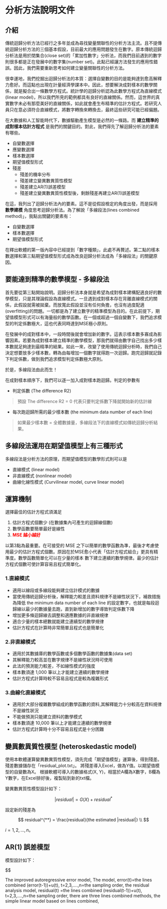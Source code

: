 # 分析方法說明文件

## 介紹

傳統迴歸分析方法已經行之多年並成為尋找變量關聯性的分析方法主流。且不提傳統迴歸分析方法的三個基本假設，目前最大的應用問題發生在數字。原本傳統迴歸分析法是用於閉集合(close set)的「累加性數字」分析法，而我們目前遇到的數字則很多都是正在發展中的數字集(number set)。此點已經讓方法發生的應用性錯誤。因此，我們需要重新思考如何建立變量關聯性的分析方法。

很幸運地，我們挖掘出迴歸分析法的本質：選擇自變數的目的是能夠達到愈高解釋力愈好。而這點也出現在計量經濟學課本中。因此，想要解決成對樣本的數學關係，就是擬合出一條數學方程式。統計學的迴歸分析認為此數學方程式為直線模式(linear model)，所以我們所見的範例都具有良好的直線關係。然而，這世界的真實數字未必有那麼美好的直線關係，如此就會產生布精準的估計方程式。若研究人員只在意必須符合直線模式，將數字轉換來轉換去，最終這些研究可能已經偏題。

在大數據和人工智能時代下，數據驅動產生模型是必然的一條路。而 **建立精準的成對樣本估計方程式** 是我們的關鍵目的。對此，我們得先了解迴歸分析法的要素有哪些。

- 自變數選擇
- 應變數選擇
- 樣本數選擇
- 期望值模型形式
- 殘差
  - 殘差的機率分布
  - 殘差建立變異數異質性模型
  - 殘差建立AR(1)誤差模型
  - 殘差建立變異數異質性模型後，剩餘殘差再建立AR(1)誤差模型

在這，我列出了迴歸分析法內的要素。這不是從假設檢定的角度出發，而是採用 **數學建模** 角度思考迴歸分析法。為了解說「多線段法(lines combined method)」，我點出關鍵的要素有：

- 自變數選擇
- 樣本數選擇
- 期望值模型形式

在釋出軟體的第一版內容中已經提到「數字種類」，此處不再贅述。第二點的樣本數選擇和第三點期望值模型形式成為改良迴歸分析法成為「多線段法」的關鍵原因。

## 要能達到精準的數學模型 - 多線段法

首先要從第三點開始說明。迴歸分析法本身就是希望為成對樣本建構配適良好的數學模型，只是其理論假設為直線模式。一旦遇到成對樣本存在背離直線模式的關係，此假設就需被拋棄。而放寬此假設並沒有任何負擔，也沒有過度配適(overfitting)的問題。一切都是為了建立數字的精準模型為目的。在此前提下，期望值模型形式可以有海量般的數學函數。在一個或超過一個自變數下，我們追求模型的判定係數極大，這也代表同時達到MSE極小原則。

在發展中的成對樣本中，一段時間後就會增加新的數字。這表示樣本數多寡成為影響因素。若要為成對樣本建立精準的數學模型，那我們就得由數字自己找出多少樣本數就足夠達到最精準的結果。如此一來，改變了使用傳統迴歸分析時，我們自己決定想要放多少樣本數，轉為由每增加一個數字就得跑一次迴歸。跑完迴歸就記錄下判定係數，做到我們追求模型判定係數極大原則。

於是，多線段法由此而生！

在成對樣本順序下，我們可以逐一加入成對樣本跑迴歸。判定的參數有

- 判定係數 (The difference R2)
> 預設 The difference R2 = 0 代表只要判定係數下降就開始新的估計線

- 每次跑迴歸所需的最少樣本數 (the minimum data number of each line)
> 如果最少樣本數 = 全體數據量，多線段法下的直線模式如傳統迴歸分析結果。

## 多線段法運用在期望值模型上有三種形式

多線段法是分析方法的原理，而期望值模型的數學形式則可以是

- 直線模式 (linear model)
- 非直線模式 (nonlinear model)
- 曲線化線性模式 (Curvilinear model, curve linear model)


## 運算機制

選擇最佳的估計方程式須滿足

1. 估計方程式個數少 (在數據集內可產生的迴歸線個數)
2. 數學函數要簡單最好是線性
3. <b><font color="red">MSE 越小越好</font></b>

以第3點為最重要。在可接受的 MSE 之下以簡單的數學函數為準，最後才考慮使用最少的估計方程式個數。原因在於MSE愈小代表「估計方程式組合」更具有精準度。數學函數簡單化可以在少量的樣本
數下建立連續的數學規律。最少的估計方程式個數可使計算容易且程式簡單化。

### 1.直線模式

- 適用以線段或多線段能夠建立估計模式的數據
- 當使用傳統迴歸分析後，解釋能力較差且資料規律不是線性狀況下，補救措施為降低 the minimum data number of each line 的設定數字，也就是每段迴歸線以最少的數據量去跑，直到新增加的數字導致判定係數下降
- 增加更多條迴歸線去調整和適應數據的非直線規律
- 適合少量的樣本總數就能建立連續型的數學規律
- 估計方程式在計算時非常簡單且程式也是簡單化

### 2.非直線模式

- 適用於其數據庫的數學函數或多個數學函數的數據集(data set)
- 其解釋能力較高並在數字規律不是線性狀況時可使用
- 此法的預測能力較差，不如線性模式的強度
- 樣本數須達 1,000 筆以上才能建立連續的數學規律
- 估計方程式計算時較不容易且程式是較為複雜形式

### 3.曲線化直線模式

- 適用於大部分複雜數學組成的數學函數的資料,其解釋能力十分較高在資料規律
不是線性狀況
- 不能做預測只能建立資料的數學模式
- 樣本數須達 10,000 筆以上才能建立連續的數學規律
- 估計方程式計算時十分不容易且程式是十分困難

## 變異數異質性模型 (heteroskedastic model)

使用本軟體運算變異數異質性模型，須先完成「期望值模型」運算後，得到殘差。殘差數據儲存在「residual_plot.txt」。
將殘差導入Excel，做為Y值。以期望值模型的自變數為X。
根據軟體可導入的數據格式(X, Y)，相當於A欄為X數字，B欄為Y數字，在Excel排好後，複製貼到新的txt檔。

變異數異質性模型設計如下：

$$
|residual|= G(X) + residual^{*} 
$$

設定新的殘差為

$$
residual^{**} = \frac{residual}{the estimated |residual|} \\
$$

$i = 1, 2, ..., n$。

## AR(1) 誤差模型

模型設計如下：

$$

The improved autoregressive error model,
The model,
error(t)=the lines combined (error(t-1))+u(t),
t=2,3,….,n=the sampling order,
the residual analysis model,
residual(t) =the lines combined (residual(t-1))+u(t),
t=2,3,….,n=the sampling order,
there are three lines combined methods,
the simple linear model based on lines combined,
